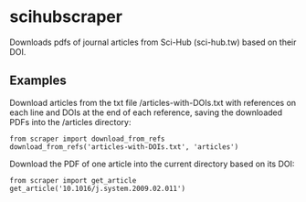 # scihubscraper
Downloads pdfs of journal articles from Sci-Hub (sci-hub.tw) based on their DOI.

## Examples

Download articles from the txt file /articles-with-DOIs.txt with references on each line and DOIs at the end of each reference, saving the downloaded PDFs into the /articles directory:
```
from scraper import download_from_refs
download_from_refs('articles-with-DOIs.txt', 'articles')
```

Download the PDF of one article into the current directory based on its DOI:
```
from scraper import get_article
get_article('10.1016/j.system.2009.02.011')
```
